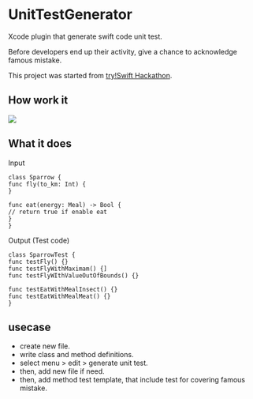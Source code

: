 # UnitTestGenerator
Xcode plugin that generate swift code unit test.

Before developers end up their activity, give a chance to acknowledge famous mistake.


This project was started from [try!Swift Hackathon](https://devpost.com/software/unit-test-assistant).

## How work it

[![](http://img.youtube.com/vi/z_tSMMcMRkQ&feature=youtu.be/0.jpg)](https://www.youtube.com/watch?v=z_tSMMcMRkQ&feature=youtu.be)

## What it does

Input
```
class Sparrow {
func fly(to_km: Int) {
}

func eat(energy: Meal) -> Bool {
// return true if enable eat
}
}
```

Output (Test code)
```
class SparrowTest {
func testFly() {}
func testFlyWithMaximam() {]
func testFlyWIthValueOutOfBounds() {}

func testEatWithMealInsect() {}
func testEatWithMealMeat() {}
}
```

## usecase

- create new file.
- write class and method definitions.
- select menu > edit > generate unit test.
- then, add new file if need.
- then, add method test template, that include test for covering famous mistake.

